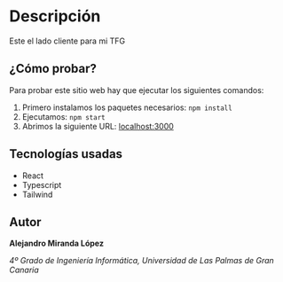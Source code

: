 # Descripción

Este el lado cliente para mi TFG

## ¿Cómo probar?

Para probar este sitio web hay que ejecutar los siguientes comandos:
1. Primero instalamos los paquetes necesarios:
`npm install`
2. Ejecutamos:
`npm start`
3. Abrimos la siguiente URL: [localhost:3000](http://localhost:3000/)
## Tecnologías usadas
* React
* Typescript
* Tailwind

## Autor
__Alejandro Miranda López__

_4º Grado de Ingeniería Informática, Universidad de Las Palmas de Gran Canaria_
